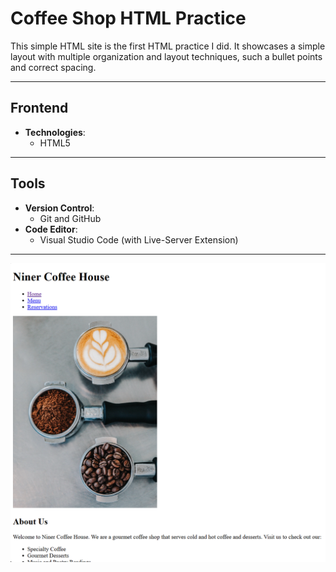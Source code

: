 # Coffee Shop HTML Practice 

This simple HTML site is the first HTML practice I did. It showcases a simple layout with multiple organization and layout techniques, such a bullet points and correct spacing. 

---

## Frontend

- **Technologies**:
  - HTML5

---

## Tools

- **Version Control**:
  - Git and GitHub
- **Code Editor**:
  - Visual Studio Code (with Live-Server Extension)

---

![Project Screenshot](Preview_Image.png)
